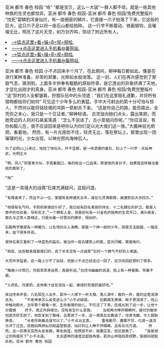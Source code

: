 亚洲 都市 春色 校园    “哧”    “都是宝贝，这么一大袋”一群人都不信，就是一些其他种族的生灵也都惊异。亚洲 都市 春色 校园-亚洲 都市 春色 校园/免费完整版片    “找死”碧鳞豹浑身灿烂，有一层细密的鳞片，它直接一爪子拍落了下来，它这般的巨大，这只爪子足以将一座石山都给拍碎。    这一行字不断震动，铁画银钩，且璀璨无比，照亮了这片天空，如万剑齐鸣，惊动了附近所有人。

<li><a href="http://tlhjdu740.cc103.xyz/#md_1026">-->猛点这里=看=操=B=视=频哈.</a></li>
<li><a href="http://tlhjdu740.cc103.xyz/#md_1026">--->点击这里进入手机看@簧网站.</a></li>





<li><a href="http://tlhjdu740.cc103.xyz/#md_1026">-->猛点这里=看=操=B=视=频哈.</a></li>
<li><a href="http://tlhjdu740.cc103.xyz/#md_1026">--->点击这里进入手机看@簧网站.</a></li>



亚洲 都市 春色 校园    小不点回来半个月了，在此期间，柳神每日都如此，像是在进行某种准备，非常的郑重，光辉如水般淌落。    这一刻，人们在再次感觉到了那股气息，猜测到，上面多半供奉有鲲鹏的原始符骨，是它透出的异象挤满了天地，才显化出刚才的真身。亚洲 都市 春色 校园-亚洲 都市 春色 校园/免费完整版片    “这”狈村的人全都皱眉，狩猎队伍中的头领道：“我们在这里赔礼道歉，并将所有猎物都给你们如何”
    可见这个少年多么的勇猛，手中大弓射出的箭十分可怕与惊人，不然何以能将铭纹境的鸿鹄一箭射杀下来。    “这是你自己的路，能否踏出，全凭你之本心，我只是一个见证者。”柳神轻语。    古灵珑向她们点头，露出笑颜，而她旁边的人则对石昊奚落道：“怎么不说话了，古小垩姐问你呢。”    “你应该说，有你和毅儿在，我不应该回来是吧你认为你们足以光大我们这一族。”大魔神目光炯炯，看着他。    然而，有一片光雨防不住，轻灵无比，落在祭坛上，那里出现一团璀璨的光，少女出现，以神光照向海神后人。

    为了证明ziji来过，他找了快石头，并不显眼，是一块坚硬的磐石，刻上了一行字：天纵神武，光明正大

    “啊，风儿”狈里青大叫，手捂着胸口，痛的咳出一口血来。那是他的亲孙子，结果就这样被当着他的面斩了。

    “咝”

“这是一具强大的战偶”石昊充满疑问，这般问道。

    “有尊者来了，而且不止一位，掌握有各种通天古术，身在化灵境极限，被激怒后大杀四方。”

    “他很有名气吗，不若抓来做奴仆好了，我已经有四名美丽的侍女，十二名健壮的护卫，都是人类中的佼佼者，号称天才。”一个拥有人身，但是却长有一只金色的独角的生灵开口，满头紫发，面孔与正常人类相近，只是长着一对雪白的獠牙，很凶狞。

    石毅两字像是有一种魔力，让在场的众人沸腾，那是一个神一般的少年，简直无法超越，一路走来，留下很多传说。

    很快石昊又看到了一块蓝色的晶石，被当作一座古建筑上的匾，蓝光闪耀，甚是绚烂。

    “狗屁，这些都来就是我们的，说了半天没有一点诚意”石村一个脾气不好的人喝道。

    大荒中多猛兽，这一路上少不了血战，但是小不点已经走过一回了，这次向回赶顺利了很多。

    “略施小计而已，你就乖乖来送死，真是听话。”白虎冷幽幽的说道，脸上有一种倨傲，带着不屑。

    “火虎乳、月犀奶、龙角象汁这些混在一起，做成的百兽奶最好吃。”

    岸边传来声音，几名陌生人出手，其中一人掷下一杆大旗，落入湖中，轰的一声，震的这里浪涛击天。    “不老神泉怎么会变这么少”小不点疑惑。    石毅面无表情，眸子更深邃了，他心中触动颇大，当年那个奄奄一息、生命衰竭的幼儿，不仅活了下来，还成长到了这一步，让他十分震撼    终于。真正开辟成功，没有发生什么变故。    当他再次睁开眼睛时，破烂的躯体彻底完好无损了，他恢复到了巅峰，且更进了一步，这一滴真血太霸道了，伐骨洗髓，令人脱胎换骨。    “长老你倒着走就可以了。”小不点出主意。    雷电散尽，魔蝶不甘，化成一道流光冲了过去，双翅如两柄仙剑般晶莹剔透，灿烂的让人睁不开眼睛，且有杀光万道。    然而，这一刻萧天突然头皮发麻，寒毛倒竖，他预感不妙，就要应变，但还是晚了。    “我是想让你扬威天下”小不点道。    太古遗种的速度远超独角兽，若非山林阻挡其视野，振翅间就能杀到。亚洲 都市 春色 校园
